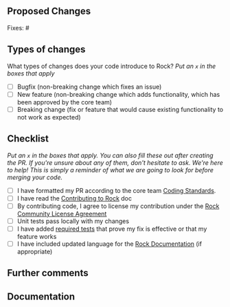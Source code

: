 ## Proposed Changes

<!--
Describe the big picture of your changes here to communicate to the maintainers why we should accept this pull request. If it fixes a bug or resolves a feature request, be sure to link to that issue.

Include screenshots if your pull request either alters existing UI or provides new UI. Arrows and labels are helpful.
-->

Fixes: #

## Types of changes

What types of changes does your code introduce to Rock?
_Put an `x` in the boxes that apply_

- [ ] Bugfix (non-breaking change which fixes an issue)
- [ ] New feature (non-breaking change which adds functionality, which has been approved by the core team)
- [ ] Breaking change (fix or feature that would cause existing functionality to not work as expected)

## Checklist

_Put an `x` in the boxes that apply. You can also fill these out after creating the PR. If you're unsure about any of them, don't hesitate to ask. We're here to help! This is simply a reminder of what we are going to look for before merging your code._

- [ ] I have formatted my PR according to the core team [Coding Standards](https://github.com/SparkDevNetwork/Rock/wiki/Coding-standards).
- [ ] I have read the [Contributing to Rock](https://github.com/SparkDevNetwork/Rock/blob/master/.github/CONTRIBUTING.md) doc
- [ ] By contributing code, I agree to license my contribution under the [Rock Community License Agreement](https://www.rockrms.com/license)
- [ ] Unit tests pass locally with my changes
- [ ] I have added [required tests](https://github.com/SparkDevNetwork/Rock/blob/develop/Rock.Tests/README.md) that prove my fix is effective or that my feature works
- [ ] I have included updated language for the [Rock Documentation](https://www.rockrms.com/Learn/Documentation) (if appropriate)

## Further comments
<!--
If this is a relatively large or complex change, kick off the discussion by explaining why you chose the solution you did and what alternatives you considered, etc...
-->

## Documentation
<!--
If your change effects the UI or needs to be documented in one of the existing docs http://www.rockrms.com/Learn/Documentation, please provide the brief write-up here
-->
